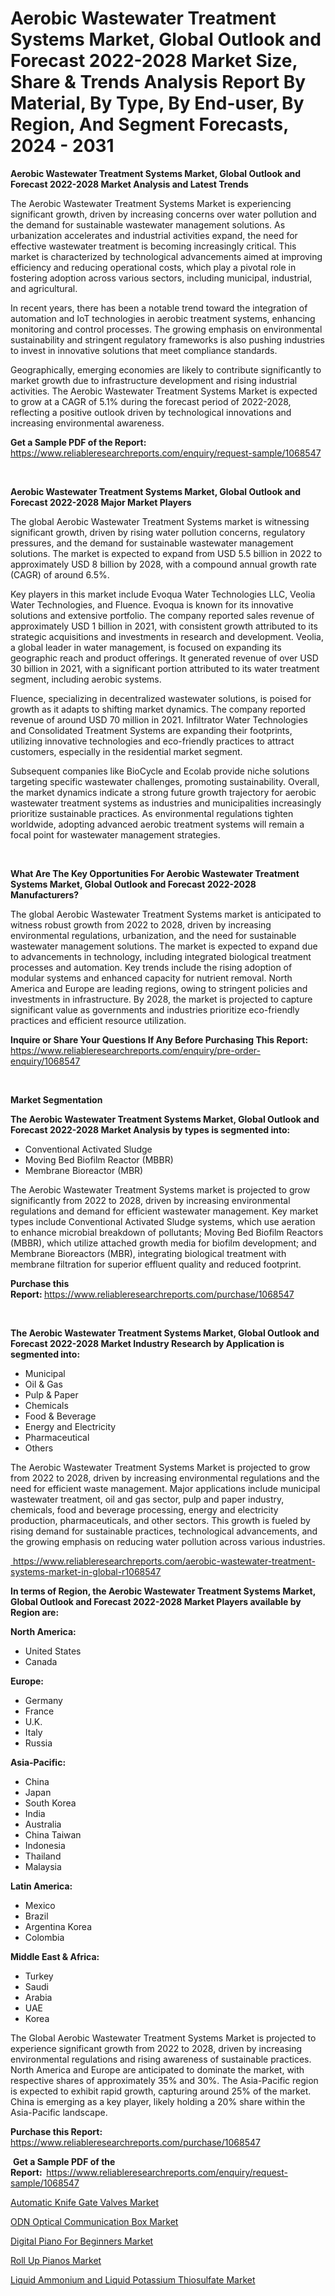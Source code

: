 <p><h1>Aerobic Wastewater Treatment Systems Market, Global Outlook and Forecast 2022-2028 Market Size, Share & Trends Analysis Report By Material, By Type, By End-user, By Region, And Segment Forecasts, 2024 - 2031</h1></p><p><strong>Aerobic Wastewater Treatment Systems Market, Global Outlook and Forecast 2022-2028 Market Analysis and Latest Trends</strong></p>
<p><p>The Aerobic Wastewater Treatment Systems Market is experiencing significant growth, driven by increasing concerns over water pollution and the demand for sustainable wastewater management solutions. As urbanization accelerates and industrial activities expand, the need for effective wastewater treatment is becoming increasingly critical. This market is characterized by technological advancements aimed at improving efficiency and reducing operational costs, which play a pivotal role in fostering adoption across various sectors, including municipal, industrial, and agricultural.</p><p>In recent years, there has been a notable trend toward the integration of automation and IoT technologies in aerobic treatment systems, enhancing monitoring and control processes. The growing emphasis on environmental sustainability and stringent regulatory frameworks is also pushing industries to invest in innovative solutions that meet compliance standards. </p><p>Geographically, emerging economies are likely to contribute significantly to market growth due to infrastructure development and rising industrial activities. The Aerobic Wastewater Treatment Systems Market is expected to grow at a CAGR of 5.1% during the forecast period of 2022-2028, reflecting a positive outlook driven by technological innovations and increasing environmental awareness.</p></p>
<p><strong>Get a Sample PDF of the Report:&nbsp;</strong> <a href="https://www.reliableresearchreports.com/enquiry/request-sample/1068547?utm_campaign=32&utm_medium=2&utm_source=Github&utm_content=ia&utm_term=02102024&utm_id=aerobic-wastewater-treatment-systems-market-global-outlook-and-forecast-2022-2028">https://www.reliableresearchreports.com/enquiry/request-sample/1068547</a></p>
<p>&nbsp;</p>
<p><strong>Aerobic Wastewater Treatment Systems Market, Global Outlook and Forecast 2022-2028 Major Market Players</strong></p>
<p><p>The global Aerobic Wastewater Treatment Systems market is witnessing significant growth, driven by rising water pollution concerns, regulatory pressures, and the demand for sustainable wastewater management solutions. The market is expected to expand from USD 5.5 billion in 2022 to approximately USD 8 billion by 2028, with a compound annual growth rate (CAGR) of around 6.5%.</p><p>Key players in this market include Evoqua Water Technologies LLC, Veolia Water Technologies, and Fluence. Evoqua is known for its innovative solutions and extensive portfolio. The company reported sales revenue of approximately USD 1 billion in 2021, with consistent growth attributed to its strategic acquisitions and investments in research and development. Veolia, a global leader in water management, is focused on expanding its geographic reach and product offerings. It generated revenue of over USD 30 billion in 2021, with a significant portion attributed to its water treatment segment, including aerobic systems.</p><p>Fluence, specializing in decentralized wastewater solutions, is poised for growth as it adapts to shifting market dynamics. The company reported revenue of around USD 70 million in 2021. Infiltrator Water Technologies and Consolidated Treatment Systems are expanding their footprints, utilizing innovative technologies and eco-friendly practices to attract customers, especially in the residential market segment.</p><p>Subsequent companies like BioCycle and Ecolab provide niche solutions targeting specific wastewater challenges, promoting sustainability. Overall, the market dynamics indicate a strong future growth trajectory for aerobic wastewater treatment systems as industries and municipalities increasingly prioritize sustainable practices. As environmental regulations tighten worldwide, adopting advanced aerobic treatment systems will remain a focal point for wastewater management strategies.</p></p>
<p>&nbsp;</p>
<p><strong>What Are The Key Opportunities For Aerobic Wastewater Treatment Systems Market, Global Outlook and Forecast 2022-2028 Manufacturers?</strong></p>
<p><p>The global Aerobic Wastewater Treatment Systems market is anticipated to witness robust growth from 2022 to 2028, driven by increasing environmental regulations, urbanization, and the need for sustainable wastewater management solutions. The market is expected to expand due to advancements in technology, including integrated biological treatment processes and automation. Key trends include the rising adoption of modular systems and enhanced capacity for nutrient removal. North America and Europe are leading regions, owing to stringent policies and investments in infrastructure. By 2028, the market is projected to capture significant value as governments and industries prioritize eco-friendly practices and efficient resource utilization.</p></p>
<p><strong>Inquire or Share Your Questions If Any Before Purchasing This Report:</strong> <a href="https://www.reliableresearchreports.com/enquiry/pre-order-enquiry/1068547?utm_campaign=32&utm_medium=2&utm_source=Github&utm_content=ia&utm_term=02102024&utm_id=aerobic-wastewater-treatment-systems-market-global-outlook-and-forecast-2022-2028">https://www.reliableresearchreports.com/enquiry/pre-order-enquiry/1068547</a></p>
<p>&nbsp;</p>
<p><strong>Market Segmentation</strong></p>
<p><strong>The Aerobic Wastewater Treatment Systems Market, Global Outlook and Forecast 2022-2028 Market Analysis by types is segmented into:</strong></p>
<p><ul><li>Conventional Activated Sludge</li><li>Moving Bed Biofilm Reactor (MBBR)</li><li>Membrane Bioreactor (MBR)</li></ul></p>
<p><p>The Aerobic Wastewater Treatment Systems market is projected to grow significantly from 2022 to 2028, driven by increasing environmental regulations and demand for efficient wastewater management. Key market types include Conventional Activated Sludge systems, which use aeration to enhance microbial breakdown of pollutants; Moving Bed Biofilm Reactors (MBBR), which utilize attached growth media for biofilm development; and Membrane Bioreactors (MBR), integrating biological treatment with membrane filtration for superior effluent quality and reduced footprint.</p></p>
<p><strong>Purchase this Report:&nbsp;</strong><a href="https://www.reliableresearchreports.com/purchase/1068547?utm_campaign=32&utm_medium=2&utm_source=Github&utm_content=ia&utm_term=02102024&utm_id=aerobic-wastewater-treatment-systems-market-global-outlook-and-forecast-2022-2028">https://www.reliableresearchreports.com/purchase/1068547</a></p>
<p>&nbsp;</p>
<p><strong>The Aerobic Wastewater Treatment Systems Market, Global Outlook and Forecast 2022-2028 Market Industry Research by Application is segmented into:</strong></p>
<p><ul><li>Municipal</li><li>Oil & Gas</li><li>Pulp & Paper</li><li>Chemicals</li><li>Food & Beverage</li><li>Energy and Electricity</li><li>Pharmaceutical</li><li>Others</li></ul></p>
<p><p>The Aerobic Wastewater Treatment Systems Market is projected to grow from 2022 to 2028, driven by increasing environmental regulations and the need for efficient waste management. Major applications include municipal wastewater treatment, oil and gas sector, pulp and paper industry, chemicals, food and beverage processing, energy and electricity production, pharmaceuticals, and other sectors. This growth is fueled by rising demand for sustainable practices, technological advancements, and the growing emphasis on reducing water pollution across various industries.</p></p>
<p><a href="https://www.reliableresearchreports.com/aerobic-wastewater-treatment-systems-market-in-global-r1068547?utm_campaign=32&utm_medium=2&utm_source=Github&utm_content=ia&utm_term=02102024&utm_id=aerobic-wastewater-treatment-systems-market-global-outlook-and-forecast-2022-2028">&nbsp;https://www.reliableresearchreports.com/aerobic-wastewater-treatment-systems-market-in-global-r1068547</a></p>
<p><strong>In terms of Region, the Aerobic Wastewater Treatment Systems Market, Global Outlook and Forecast 2022-2028 Market Players available by Region are:</strong></p>
<p>
    <p> <strong> North America: </strong>
        <ul>
            <li>United States</li>
            <li>Canada</li>
        </ul>
        </p> 
    <p> <strong> Europe: </strong>
        <ul>
            <li>Germany</li>
            <li>France</li>
            <li>U.K.</li>
            <li>Italy</li>
            <li>Russia</li>
        </ul>
        </p> 
    <p> <strong> Asia-Pacific: </strong>
        <ul>
            <li>China</li>
            <li>Japan</li>
            <li>South Korea</li>
            <li>India</li>
            <li>Australia</li>
            <li>China Taiwan</li>
            <li>Indonesia</li>
            <li>Thailand</li>
            <li>Malaysia</li>
        </ul>
        </p> 
    <p> <strong> Latin America: </strong>
        <ul>
            <li>Mexico</li>
            <li>Brazil</li>
            <li>Argentina Korea</li>
            <li>Colombia</li>
        </ul>
        </p> 
    <p> <strong> Middle East & Africa: </strong>
        <ul>
            <li>Turkey</li>
            <li>Saudi</li>
            <li>Arabia</li>
            <li>UAE</li>
            <li>Korea</li>
        </ul>
    </p>
    </p>
<p><p>The Global Aerobic Wastewater Treatment Systems Market is projected to experience significant growth from 2022 to 2028, driven by increasing environmental regulations and rising awareness of sustainable practices. North America and Europe are anticipated to dominate the market, with respective shares of approximately 35% and 30%. The Asia-Pacific region is expected to exhibit rapid growth, capturing around 25% of the market. China is emerging as a key player, likely holding a 20% share within the Asia-Pacific landscape.</p></p>
<p><strong>Purchase this Report: </strong><a href="https://www.reliableresearchreports.com/purchase/1068547?utm_campaign=32&utm_medium=2&utm_source=Github&utm_content=ia&utm_term=02102024&utm_id=aerobic-wastewater-treatment-systems-market-global-outlook-and-forecast-2022-2028">https://www.reliableresearchreports.com/purchase/1068547</a></p>
<p>&nbsp;<strong>Get a Sample PDF of the Report:&nbsp;&nbsp;</strong><a href="https://www.reliableresearchreports.com/enquiry/request-sample/1068547?utm_campaign=32&utm_medium=2&utm_source=Github&utm_content=ia&utm_term=02102024&utm_id=aerobic-wastewater-treatment-systems-market-global-outlook-and-forecast-2022-2028">https://www.reliableresearchreports.com/enquiry/request-sample/1068547</a></p>
<p><strong></strong></p>
<p><p><a href="https://github.com/rahu1506/Market-Research-Report-List-6/blob/main/automatic-knife-gate-valves-market.md?utm_campaign=32&utm_medium=2&utm_source=Github&utm_content=ia&utm_term=02102024&utm_id=aerobic-wastewater-treatment-systems-market-global-outlook-and-forecast-2022-2028">Automatic Knife Gate Valves Market</a></p><p><a href="https://issuu.com/reportprime-2/docs/odn-optical-communication-box-marke_343d29c2948f3e?utm_campaign=32&utm_medium=2&utm_source=Github&utm_content=ia&utm_term=02102024&utm_id=aerobic-wastewater-treatment-systems-market-global-outlook-and-forecast-2022-2028">ODN Optical Communication Box Market</a></p><p><a href="https://www.linkedin.com/pulse/comprehensive-look-product-type-vertical-digital-pianogrand-pdaxf?utm_campaign=32&utm_medium=2&utm_source=Github&utm_content=ia&utm_term=02102024&utm_id=aerobic-wastewater-treatment-systems-market-global-outlook-and-forecast-2022-2028">Digital Piano For Beginners Market</a></p><p><a href="https://www.linkedin.com/pulse/emerging-opportunities-challenges-global-roll-up-pianos-market-lf5af?utm_campaign=32&utm_medium=2&utm_source=Github&utm_content=ia&utm_term=02102024&utm_id=aerobic-wastewater-treatment-systems-market-global-outlook-and-forecast-2022-2028">Roll Up Pianos Market</a></p><p><a href="https://github.com/MonroeBullock54/Market-Research-Report-List-1/blob/main/liquid-ammonium-and-liquid-potassium-thiosulfate-market.md?utm_campaign=32&utm_medium=2&utm_source=Github&utm_content=ia&utm_term=02102024&utm_id=aerobic-wastewater-treatment-systems-market-global-outlook-and-forecast-2022-2028">Liquid Ammonium and Liquid Potassium Thiosulfate Market</a></p></p>